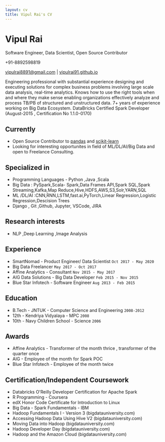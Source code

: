 ```yaml
---
layout: cv
title: Vipul Rai's CV
---
```


# Vipul Rai

Software Engineer, Data Scientist, Open Source Contributor

+91-8892598819

<div id="webaddress"><a href="vipulrai8891@gmail.com">vipulrai8891@gmail.com</a>
| <a href="https://vipulrai91.github.io/">vipulrai91.github.io</a></div>

Engineering professional with substantial experience designing and executing solutions for complex business problems involving large scale data analysis, real-time analytics. Knows how to use the right tools when and where they make sense enabling organizations effectively analyze and process TB/PB of structured and unstructured data. 7+ years of experience working on Big Data Ecosystem. DataBricks Certified Spark Developer (August-2015 , Certification No 1.1.0-0170)

## Currently

- Open Source Contributor to [pandas](https://github.com/pandas-dev/pandas) and [scikit-learn](https://github.com/scikit-learn/scikit-learn)<br>
- Looking for interesting opportunites in field of ML/DL/AI/Big Data and open to Freelance Consulting.

## Specialized in

- Programming Languages - Python ,Java ,Scala
- Big Data : PySpark,Scala- Spark,Data Frames API,Spark SQL,Spark Streaming,Kafka,Map Reduce,Hive,HDFS,AWS,S3,Solr,YARN,SQL
- ML /DL/AI :CNN,RNN,LSTM,fast.ai,PyTorch,Linear Regression,Logistic Regression,Descision Trees
- Django , Git ,Github, Jupyter, VSCode, JIRA

## Research interests

- NLP ,Deep Learning ,Image Analysis

## Experience

- SmartNomad - Product Engineer/ Data Scientist `Oct 2017 - May 2020`
- Big Data Freelancer `May 2017 - Oct 2017`
- Affine Analytics - Consultant `Nov 2015 - May 2017`
- AIG Data Solutions - Big Data Developer `Feb 2015 - Nov 2015`
- Blue Star Infotech - Software Engineer `Aug 2013 - Feb 2015`

## Education

- B.Tech - JNTUK - Computer Science and Engineering `2008-2012`<br>
- 12th - Kendriya Vidyalaya - MPC `2008`<br>
- 10th - Navy Children School - Science `2006`

## Awards

- Affine Analytics - Transformer of the month thrice , transformer of the quarter once
- AIG - Employee of the month for Spark POC
- Blue Star Infotech - Employee of the month twice

## Certification/Independent Coursework

- Databricks O'Reilly Developer Certification for Apache Spark<br>
- R Programming - Coursera<br>
- edX Honor Code Certificate for Introduction to Linux<br>
- Big Data - Spark Fundamentals - IBM<br>
- Hadoop Fundamentals I - Version 3 (bigdatauniversity.com)<br>
- Accessing Hadoop Data Using Hive V2 (bigdatauniversity.com)<br>
- Moving Data into Hadoop (bigdatauniversity.com)<br>
- Hadoop Developer Day (bigdatauniversity.com)<br>
- Hadoop and the Amazon Cloud (bigdatauniversity.com) 

<!-- ### Footer Last updated: May 2020 -->
